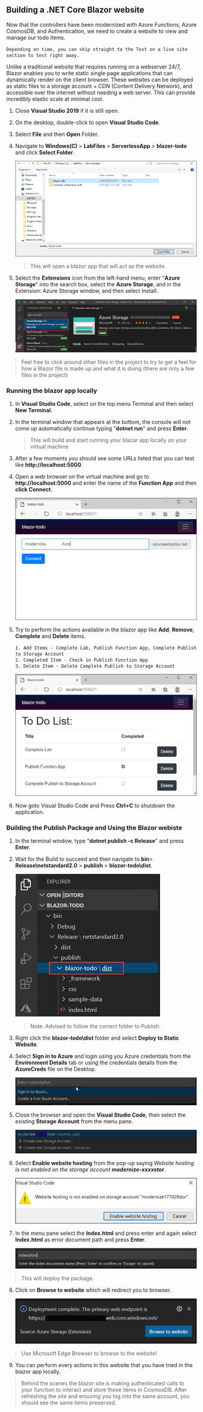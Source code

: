 ## Building a .NET Core Blazor website
Now that the controllers have been modernized with Azure Functions, Azure CosmosDB, and Authentication, we need to create a website to view and manage our todo items.


    Depending on time, you can skip straight to the Test on a live site section to test right away.


Unlike a traditional website that requires running on a webserver 24/7, Blazor enables you to write static single page applications that can dynamically render on the client browser. These websites can be deployed as static files to a storage account + CDN (Content Delivery Network), and accessible over the internet without needing a web server. This can provide incredibly elastic scale at minimal cost.

1. Close **Visual Studio 2019** if it is still open.

2. On the desktop, double-click to open **Visual Studio Code**.

3. Select **File** and then **Open** Folder.

4. Navigate to **Windows(C)** > **LabFiles** > **ServerlessApp** > **blazer-todo** and click **Select Folder**.               
   
   ![blazor](images/blazor.png)
   
      > This will open a blazor app that will act as the website.
      
5. Select the **Extensions** icon from the left-hand menu, enter "**Azure Storage**" into the search box, select the **Azure Storage**, and in the Extension: Azure Storage window, and then select Install.

   ![Extensions](images/extension.png)
      
> Feel free to click around other files in the project to try to get a feel for how a Blazor file is made up and what it is doing (there are only a few files in the project)

### Running the blazor app locally

1. In **Visual Studio Code**, select on the top menu Terminal and then select **New Terminal**. 

2. In the terminal window that appears at the bottom, the console will not come up automatically continue typing "**dotnet run**" and press **Enter**.

     > This will build and start running your blazar app locally on your virtual machine
     
3. After a few moments you should see some URLs listed that you can test like **http://<span></span>localhost:5000**. 

4. Open a web browser on the virtual machine and go to **http://<span></span>localhost:5000** and enter the name of the **Function App** and then **click Connect**.

   ![blazortodo](images/blazortodo.png)

5. Try to perform the actions available in the blazor app like **Add**, **Remove**, **Complete** and **Delete** items.

    ```Try to perform actions like:
    1. Add Items - Complete Lab, Publish Function App, Complete Publish to Storage Account
    2. Completed Item - Check in Publish Function App
    3. Delete Item - Delete Complete Publish to Storage Account

    ```
    
   ![additem](images/additem.png)

6. Now goto Visual Studio Code and Press **Ctrl+C** to shutdown the application.
     
### Building the Publish Package and Using the Blazor webiste

1. In the terminal window, type "**dotnet publish -c Release**" and press **Enter**.

2. Wait for the Build to succeed and then navigate to **bin**> **Release\netstandard2.0** > **publish** > **blazor-todo\dist**.

   ![visualstudio](images/visualstudio.png)
   
   > Note: Advised to follow the correct folder to Publish.

3. Right click the **blazor-todo\dist** folder and select **Deploy to Static Website**.

4. Select **Sign in to Azure** and login using you Azure credentials from the **Environment Details** tab or using the credentials details from the **AzureCreds** file on the Desktop.

   ![signazure](images/signazure.png)

5. Close the browser and open the **Visual Studio Code**, then select the existing **Storage Account** from the menu pane.

   ![storage01](images/storage01.png)

6. Select **Enable website hosting** from the pop-up saying *Website hosting is not enabled on the storage account* ***modernize-xxxxstor***.

   ![enablewebhost](images/enablewebhost.png)

7. In the menu pane select the **Index.html** and press enter and again select **Index.html** as error document path and press **Enter**.

   ![Index.html](images/index.png)

> This will deploy the package.

8. Click on **Browse to website** which will redirect you to browser.
   
    ![browse](images/browse.png)
   
> Use Microsoft Edge Browser to browse to the website! 

9. You can perform every actions in this website that you have tried in the blazor app locally.

 > Behind the scenes the blazor site is making authenticated calls to your function to interact and store these items in CosmosDB. After refreshing the site and ensuring you log into the same account, you should see the same items preserved.
